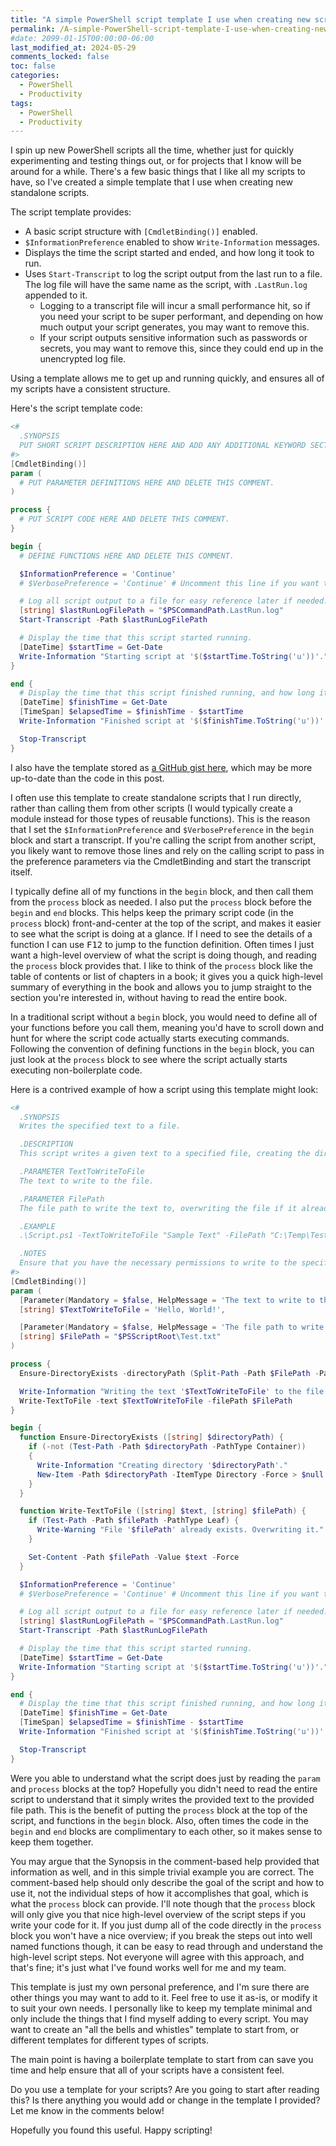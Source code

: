 ```yaml
---
title: "A simple PowerShell script template I use when creating new scripts"
permalink: /A-simple-PowerShell-script-template-I-use-when-creating-new-scripts/
#date: 2099-01-15T00:00:00-06:00
last_modified_at: 2024-05-29
comments_locked: false
toc: false
categories:
  - PowerShell
  - Productivity
tags:
  - PowerShell
  - Productivity
---
```


I spin up new PowerShell scripts all the time, whether just for quickly experimenting and testing things out, or for projects that I know will be around for a while.
There's a few basic things that I like all my scripts to have, so I've created a simple template that I use when creating new standalone scripts.

The script template provides:

- A basic script structure with `[CmdletBinding()]` enabled.
- `$InformationPreference` enabled to show `Write-Information` messages.
- Displays the time the script started and ended, and how long it took to run.
- Uses `Start-Transcript` to log the script output from the last run to a file.
  The log file will have the same name as the script, with `.LastRun.log` appended to it.
  - Logging to a transcript file will incur a small performance hit, so if you need your script to be super performant, and depending on how much output your script generates, you may want to remove this.
  - If your script outputs sensitive information such as passwords or secrets, you may want to remove this, since they could end up in the unencrypted log file.

Using a template allows me to get up and running quickly, and ensures all of my scripts have a consistent structure.

Here's the script template code:

```powershell
<#
  .SYNOPSIS
  PUT SHORT SCRIPT DESCRIPTION HERE AND ADD ANY ADDITIONAL KEYWORD SECTIONS AS NEEDED (.PARAMETER, .EXAMPLE, ETC.).
#>
[CmdletBinding()]
param (
  # PUT PARAMETER DEFINITIONS HERE AND DELETE THIS COMMENT.
)

process {
  # PUT SCRIPT CODE HERE AND DELETE THIS COMMENT.
}

begin {
  # DEFINE FUNCTIONS HERE AND DELETE THIS COMMENT.

  $InformationPreference = 'Continue'
  # $VerbosePreference = 'Continue' # Uncomment this line if you want to see verbose messages.

  # Log all script output to a file for easy reference later if needed.
  [string] $lastRunLogFilePath = "$PSCommandPath.LastRun.log"
  Start-Transcript -Path $lastRunLogFilePath

  # Display the time that this script started running.
  [DateTime] $startTime = Get-Date
  Write-Information "Starting script at '$($startTime.ToString('u'))'."
}

end {
  # Display the time that this script finished running, and how long it took to run.
  [DateTime] $finishTime = Get-Date
  [TimeSpan] $elapsedTime = $finishTime - $startTime
  Write-Information "Finished script at '$($finishTime.ToString('u'))'. Took '$elapsedTime' to run."

  Stop-Transcript
}
```

I also have the template stored as [a GitHub gist here](https://gist.github.com/deadlydog/d04b5d43170a90d8bc0143373d90010f), which may be more up-to-date than the code in this post.

I often use this template to create standalone scripts that I run directly, rather than calling them from other scripts (I would typically create a module instead for those types of reusable functions).
This is the reason that I set the `$InformationPreference` and `$VerbosePreference` in the `begin` block and start a transcript.
If you're calling the script from another script, you likely want to remove those lines and rely on the calling script to pass in the preference parameters via the CmdletBinding and start the transcript itself.

I typically define all of my functions in the `begin` block, and then call them from the `process` block as needed.
I also put the `process` block before the `begin` and `end` blocks.
This helps keep the primary script code (in the `process` block) front-and-center at the top of the script, and makes it easier to see what the script is doing at a glance.
If I need to see the details of a function I can use <kbd>F12</kbd> to jump to the function definition.
Often times I just want a high-level overview of what the script is doing though, and reading the `process` block provides that.
I like to think of the `process` block like the table of contents or list of chapters in a book; it gives you a quick high-level summary of everything in the book and allows you to jump straight to the section you're interested in, without having to read the entire book.

In a traditional script without a `begin` block, you would need to define all of your functions before you call them, meaning you'd have to scroll down and hunt for where the script code actually starts executing commands.
Following the convention of defining functions in the `begin` block, you can just look at the `process` block to see where the script actually starts executing non-boilerplate code.

Here is a contrived example of how a script using this template might look:

```powershell
<#
  .SYNOPSIS
  Writes the specified text to a file.

  .DESCRIPTION
  This script writes a given text to a specified file, creating the directory if it doesn't exist.

  .PARAMETER TextToWriteToFile
  The text to write to the file.

  .PARAMETER FilePath
  The file path to write the text to, overwriting the file if it already exists.

  .EXAMPLE
  .\Script.ps1 -TextToWriteToFile "Sample Text" -FilePath "C:\Temp\Test.txt"

  .NOTES
  Ensure that you have the necessary permissions to write to the specified file path.
#>
[CmdletBinding()]
param (
  [Parameter(Mandatory = $false, HelpMessage = 'The text to write to the file.')]
  [string] $TextToWriteToFile = 'Hello, World!',

  [Parameter(Mandatory = $false, HelpMessage = 'The file path to write the text to.')]
  [string] $FilePath = "$PSScriptRoot\Test.txt"
)

process {
  Ensure-DirectoryExists -directoryPath (Split-Path -Path $FilePath -Parent)

  Write-Information "Writing the text '$TextToWriteToFile' to the file '$FilePath'."
  Write-TextToFile -text $TextToWriteToFile -filePath $FilePath
}

begin {
  function Ensure-DirectoryExists ([string] $directoryPath) {
    if (-not (Test-Path -Path $directoryPath -PathType Container))
    {
      Write-Information "Creating directory '$directoryPath'."
      New-Item -Path $directoryPath -ItemType Directory -Force > $null
    }
  }

  function Write-TextToFile ([string] $text, [string] $filePath) {
    if (Test-Path -Path $filePath -PathType Leaf) {
      Write-Warning "File '$filePath' already exists. Overwriting it."
    }

    Set-Content -Path $filePath -Value $text -Force
  }

  $InformationPreference = 'Continue'
  # $VerbosePreference = 'Continue' # Uncomment this line if you want to see verbose messages.

  # Log all script output to a file for easy reference later if needed.
  [string] $lastRunLogFilePath = "$PSCommandPath.LastRun.log"
  Start-Transcript -Path $lastRunLogFilePath

  # Display the time that this script started running.
  [DateTime] $startTime = Get-Date
  Write-Information "Starting script at '$($startTime.ToString('u'))'."
}

end {
  # Display the time that this script finished running, and how long it took to run.
  [DateTime] $finishTime = Get-Date
  [TimeSpan] $elapsedTime = $finishTime - $startTime
  Write-Information "Finished script at '$($finishTime.ToString('u'))'. Took '$elapsedTime' to run."

  Stop-Transcript
}
```

Were you able to understand what the script does just by reading the `param` and `process` blocks at the top?
Hopefully you didn't need to read the entire script to understand that it simply writes the provided text to the provided file path.
This is the benefit of putting the `process` block at the top of the script, and functions in the `begin` block.
Also, often times the code in the `begin` and `end` blocks are complimentary to each other, so it makes sense to keep them together.

You may argue that the Synopsis in the comment-based help provided that information as well, and in this simple trivial example you are correct.
The comment-based help should only describe the goal of the script and how to use it, not the individual steps of how it accomplishes that goal, which is what the `process` block can provide.
I'll note though that the `process` block will only give you that nice high-level overview of the script steps if you write your code for it.
If you just dump all of the code directly in the `process` block you won't have a nice overview; if you break the steps out into well named functions though, it can be easy to read through and understand the high-level script steps.
Not everyone will agree with this approach, and that's fine; it's just what I've found works well for me and my team.

This template is just my own personal preference, and I'm sure there are other things you may want to add to it.
Feel free to use it as-is, or modify it to suit your own needs.
I personally like to keep my template minimal and only include the things that I find myself adding to every script.
You may want to create an "all the bells and whistles" template to start from, or different templates for different types of scripts.

The main point is having a boilerplate template to start from can save you time and help ensure that all of your scripts have a consistent feel.

Do you use a template for your scripts?
Are you going to start after reading this?
Is there anything you would add or change in the template I provided?
Let me know in the comments below!

Hopefully you found this useful.
Happy scripting!
